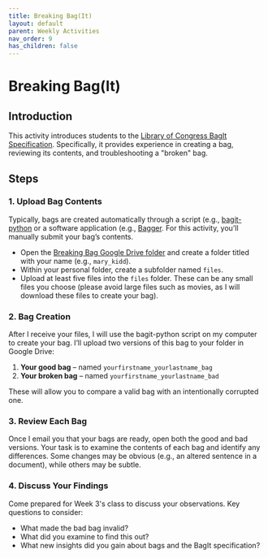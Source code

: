 ```yaml
---
title: Breaking Bag(It)
layout: default
parent: Weekly Activities
nav_order: 9
has_children: false
---
```


# Breaking Bag(It)

## Introduction
This activity introduces students to the [Library of Congress BagIt Specification](https://datatracker.ietf.org/doc/html/rfc8493). Specifically, it provides experience in creating a bag, reviewing its contents, and troubleshooting a "broken" bag.

## Steps

### 1. Upload Bag Contents

Typically, bags are created automatically through a script (e.g., [bagit-python](https://github.com/LibraryOfCongress/bagit-python) or a software application (e.g., [Bagger](https://github.com/LibraryOfCongress/bagger). For this activity, you’ll manually submit your bag’s contents.

- Open the [Breaking Bag Google Drive folder](https://drive.google.com/drive/folders/1U1Va5o9ksyrg5yBtqL8RAOe5Y8OttCwX?usp=sharing) and create a folder titled with your name (e.g., `mary_kidd`).
- Within your personal folder, create a subfolder named `files`.
- Upload at least five files into the `files` folder. These can be any small files you choose (please avoid large files such as movies, as I will download these files to create your bag).

### 2. Bag Creation

After I receive your files, I will use the bagit-python script on my computer to create your bag. I’ll upload two versions of this bag to your folder in Google Drive:

1. **Your good bag** – named `yourfirstname_yourlastname_bag`
2. **Your broken bag** – named `yourfirstname_yourlastname_bad`

These will allow you to compare a valid bag with an intentionally corrupted one.

### 3. Review Each Bag

Once I email you that your bags are ready, open both the good and bad versions. Your task is to examine the contents of each bag and identify any differences. Some changes may be obvious (e.g., an altered sentence in a document), while others may be subtle.

### 4. Discuss Your Findings

Come prepared for Week 3's class to discuss your observations. Key questions to consider:
- What made the bad bag invalid?
- What did you examine to find this out?
- What new insights did you gain about bags and the BagIt specification?
